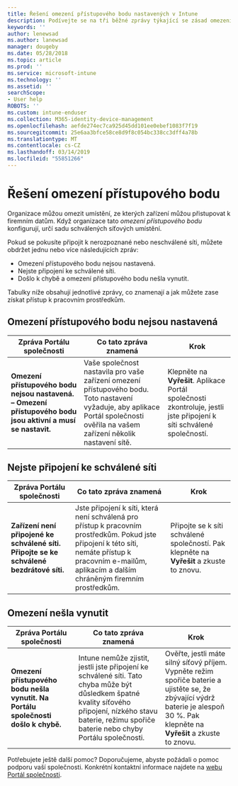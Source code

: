 ```yaml
---
title: Řešení omezení přístupového bodu nastavených v Intune
description: Podívejte se na tři běžné zprávy týkající se zásad omezení přístupového bodu Intune a zjistěte, jak je řešit.
keywords: ''
author: lenewsad
ms.author: lanewsad
manager: dougeby
ms.date: 05/28/2018
ms.topic: article
ms.prod: ''
ms.service: microsoft-intune
ms.technology: ''
ms.assetid: ''
searchScope:
- User help
ROBOTS: ''
ms.custom: intune-enduser
ms.collection: M365-identity-device-management
ms.openlocfilehash: aefde274ec7ca925d45dd101ee0ebef1083f7f19
ms.sourcegitcommit: 25e6aa3bfce58ce8d9f8c054bc338cc3dff4a78b
ms.translationtype: MT
ms.contentlocale: cs-CZ
ms.lasthandoff: 03/14/2019
ms.locfileid: "55851266"
---
```

# <a name="resolve-access-point-restrictions"></a>Řešení omezení přístupového bodu

Organizace můžou omezit umístění, ze kterých zařízení můžou přistupovat k firemním datům.
Když organizace tato *omezení přístupového bodu* konfigurují, určí sadu schválených síťových umístění.  

Pokud se pokusíte připojit k nerozpoznané nebo neschválené síti, můžete obdržet jednu nebo více následujících zpráv:

* Omezení přístupového bodu nejsou nastavená.
* Nejste připojení ke schválené síti.
* Došlo k chybě a omezení přístupového bodu nešla vynutit.

 Tabulky níže obsahují jednotlivé zprávy, co znamenají a jak můžete zase získat přístup k pracovním prostředkům.

## <a name="access-point-restrictions-not-set-up"></a>Omezení přístupového bodu nejsou nastavená  
| Zpráva Portálu společnosti | Co tato zpráva znamená | Krok                                                               
|------------------------|--------------------------|--------------------------|
| **Omezení přístupového bodu nejsou nastavená. – Omezení přístupového bodu jsou aktivní a musí se nastavit.** | Vaše společnost nastavila pro vaše zařízení omezení přístupového bodu. Toto nastavení vyžaduje, aby aplikace Portál společnosti ověřila na vašem zařízení několik nastavení sítě. | Klepněte na **Vyřešit**. Aplikace Portál společnosti zkontroluje, jestli jste připojení k síti schválené společností. |

## <a name="not-connected-to-an-approved-network"></a>Nejste připojení ke schválené síti  

| Zpráva Portálu společnosti | Co tato zpráva znamená | Krok                                                                   
|------------------------|-----------------------------------|--------------------------|
| **Zařízení není připojené ke schválené síti. Připojte se ke schválené bezdrátové síti.** | Jste připojení k síti, která není schválená pro přístup k pracovním prostředkům. Pokud jste připojení k této síti, nemáte přístup k pracovním e-mailům, aplikacím a dalším chráněným firemním prostředkům. | Připojte se k síti schválené společností. Pak klepněte na **Vyřešit** a zkuste to znovu. |

## <a name="restrictions-couldnt-be-enforced"></a>Omezení nešla vynutit  

| Zpráva Portálu společnosti | Co tato zpráva znamená | Krok                                                                      
|------------------------|-----------------------------------|--------------------------|
| **Omezení přístupového bodu nešla vynutit. Na Portálu společnosti došlo k chybě.** | Intune nemůže zjistit, jestli jste připojení ke schválené síti. Tato chyba může být důsledkem špatné kvality síťového připojení, nízkého stavu baterie, režimu spořiče baterie nebo chyby Portálu společnosti. | Ověřte, jestli máte silný síťový příjem. Vypněte režim spořiče baterie a ujistěte se, že zbývající výdrž baterie je alespoň 30 %. Pak klepněte na **Vyřešit** a zkuste to znovu. 

Potřebujete ještě další pomoc? Doporučujeme, abyste požádali o pomoc podporu vaší společnosti. Konkrétní kontaktní informace najdete na [webu Portál společnosti](https://portal.manage.microsoft.com/#HelpDeskDialog).
